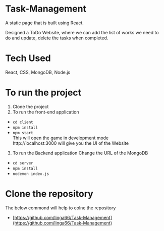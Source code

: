 # Task-Management
A static page that is built using React.

Designed a ToDo Website, where we can add the list of works we need to do and update, delete the tasks when completed.

# Tech Used
React, CSS, MongoDB, Node.js

# To run the project
1. Clone the project<br/>
2. To run the front-end application
* ```cd client``` 
* ```npm install``` 
* ```npm start```</br>
This will open the game in development mode </br>
http://localhost:3000 will give you the UI of the Website</br>

3. To run the Backend application
Change the URL of the MongoDB 
* ```cd server``` 
* ```npm install```
* ```nodemon index.js```
  
# Clone the repository
The below commond will help to colne the repository</br>
* [https://github.com/linga66/Task-Management](https://github.com/linga66/Task-Management)
